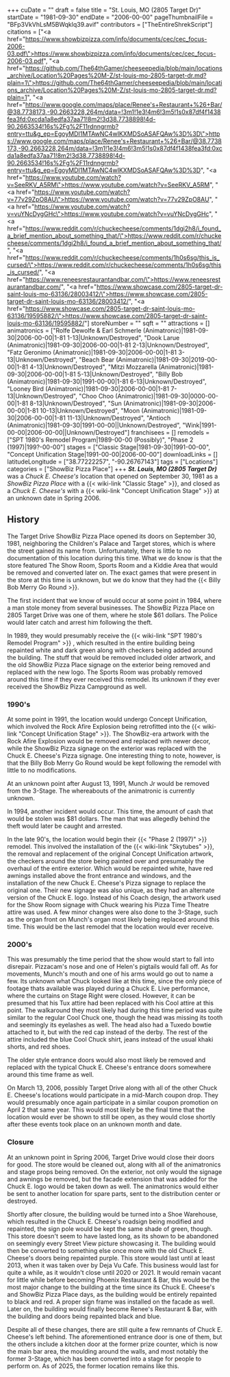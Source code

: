+++
cuDate = ""
draft = false
title = "St. Louis, MO (2805 Target Dr)"
startDate = "1981-09-30"
endDate = "2006-00-00"
pageThumbnailFile = "BFp3VkVhLsM5BWqklq39.avif"
contributors = ["TheEntireShrekScript"]
citations = ["<a href=\"https://www.showbizpizza.com/info/documents/cec/cec_focus-2006-03.pdf\">https://www.showbizpizza.com/info/documents/cec/cec_focus-2006-03.pdf</a>", "<a href=\"https://github.com/The64thGamer/cheeseepedia/blob/main/locations_archive/Location%20Pages%20M-Z/st-louis-mo-2805-target-dr.md?plain=1\">https://github.com/The64thGamer/cheeseepedia/blob/main/locations_archive/Location%20Pages%20M-Z/st-louis-mo-2805-target-dr.md?plain=1</a>", "<a href=\"https://www.google.com/maps/place/Renee's+Restaurant+%26+Bar/@38.7738173,-90.2663228,264m/data=!3m1!1e3!4m6!3m5!1s0x87df4f1438fea3fd:0xcda1a8edfa37aa71!8m2!3d38.7738898!4d-90.2663534!16s%2Fg%2F11rdnngrmb?entry=ttu&g_ep=EgoyMDI1MTAwNC4wIKXMDSoASAFQAw%3D%3D\">https://www.google.com/maps/place/Renee's+Restaurant+%26+Bar/@38.7738173,-90.2663228,264m/data=!3m1!1e3!4m6!3m5!1s0x87df4f1438fea3fd:0xcda1a8edfa37aa71!8m2!3d38.7738898!4d-90.2663534!16s%2Fg%2F11rdnngrmb?entry=ttu&g_ep=EgoyMDI1MTAwNC4wIKXMDSoASAFQAw%3D%3D</a>", "<a href=\"https://www.youtube.com/watch?v=SeeRKV_A5RM\">https://www.youtube.com/watch?v=SeeRKV_A5RM</a>", "<a href=\"https://www.youtube.com/watch?v=77v29ZpO8AU\">https://www.youtube.com/watch?v=77v29ZpO8AU</a>", "<a href=\"https://www.youtube.com/watch?v=vuYNcDygGHc\">https://www.youtube.com/watch?v=vuYNcDygGHc</a>", "<a href=\"https://www.reddit.com/r/chuckecheese/comments/1dgi2h8/i_found_a_brief_mention_about_something_that/\">https://www.reddit.com/r/chuckecheese/comments/1dgi2h8/i_found_a_brief_mention_about_something_that/</a>", "<a href=\"https://www.reddit.com/r/chuckecheese/comments/1h0s6sg/this_is_cursed/\">https://www.reddit.com/r/chuckecheese/comments/1h0s6sg/this_is_cursed/</a>", "<a href=\"https://www.reneesrestaurantandbar.com/\">https://www.reneesrestaurantandbar.com/</a>", "<a href=\"https://www.showcase.com/2805-target-dr-saint-louis-mo-63136/28003412/\">https://www.showcase.com/2805-target-dr-saint-louis-mo-63136/28003412/</a>", "<a href=\"https://www.showcase.com/2805-target-dr-saint-louis-mo-63136/19595882/\">https://www.showcase.com/2805-target-dr-saint-louis-mo-63136/19595882/</a>"]
storeNumber = ""
sqft = ""
attractions = []
animatronics = ["Rolfe Dewolfe & Earl Schmerle (Animatronic)|1981-09-30|2006-00-00|1-81 1-13|Unknown/Destroyed", "Dook Larue (Animatronic)|1981-09-30|2006-00-00|1-81 2-13|Unknown/Destroyed", "Fatz Geronimo (Animatronic)|1981-09-30|2006-00-00|1-81 3-13|Unknown/Destroyed", "Beach Bear (Animatronic)|1981-09-30|2019-00-00|1-81 4-13|Unknown/Destroyed", "Mitzi Mozzarella (Animatronic)|1981-09-30|2006-00-00|1-81 5-13|Unknown/Destroyed", "Billy Bob (Animatronic)|1981-09-30|1991-00-00|1-81 6-13|Unknown/Destroyed", "Looney Bird (Animatronic)|1981-09-30|2006-00-00|1-81 7-13|Unknown/Destroyed", "Choo Choo (Animatronic)|1981-09-30|0000-00-00|1-81 8-13|Unknown/Destroyed", "Sun (Animatronic)|1981-09-30|2006-00-00|1-81 10-13|Unknown/Destroyed", "Moon (Animatronic)|1981-09-30|2006-00-00|1-81 11-13|Unknown/Destroyed", "Antioch (Animatronic)|1981-09-30|1991-00-00||Unknown/Destroyed", "Wink|1991-00-00|2006-00-00||Unknown/Destroyed"]
franchisees = []
remodels = ["SPT 1980's Remodel Program|1989-00-00 (Possibly)", "Phase 2 (1997)|199?-00-00"]
stages = ["Classic Stage|1981-09-30|1991-00-00", "Concept Unification Stage|1991-00-00|2006-00-00"]
downloadLinks = []
latitudeLongitude = ["38.77222257", "-90.26767143"]
tags = ["Locations"]
categories = ["ShowBiz Pizza Place"]
+++
***St. Louis, MO (2805 Target Dr)*** was a *Chuck E. Cheese's* location that opened on September 30, 1981 as a *ShowBiz Pizza Place* with a {{< wiki-link "Classic Stage" >}}, and closed as a *Chuck E. Cheese's* with a {{< wiki-link "Concept Unification Stage" >}} at an unknown date in Spring 2006.

## History

The Target Drive ShowBiz Pizza Place opened its doors on September 30, 1981, neighboring the Children's Palace and Target stores, which is where the street gained its name from. Unfortunately, there is little to no documentation of this location during this time. What we do know is that the store featured The Show Room, Sports Room and a Kiddie Area that would be removed and converted later on. The exact games that were present in the store at this time is unknown, but we do know that they had the {{< Billy Bob Merry Go Round >}}.

The first incident that we know of would occur at some point in 1984, where a man stole money from several businesses. The ShowBiz Pizza Place on 2805 Target Drive was one of them, where he stole $61 dollars. The Police would later catch and arrest him following the theft.

In 1989, they would presumably receive the {{< wiki-link "SPT 1980's Remodel Program" >}} , which resulted in the entire building being repainted white and dark green along with checkers being added around the building. 
The stuff that would be removed included older artwork, and the old ShowBiz Pizza Place signage on the exterior being removed and replaced with the new logo. The Sports Room was probably removed around this time if they ever received this remodel. Its unknown if they ever received the ShowBiz Pizza Campground as well.

### 1990's

At some point in 1991, the location would undergo Concept Unification, which involved the Rock Afire Explosion being retrofitted into the {{< wiki-link "Concept Unification Stage" >}}. The ShowBiz-era artwork with the Rock Afire Explosion would be removed and replaced with newer decor, while the ShowBiz Pizza signage on the exterior was replaced with the Chuck E. Cheese's Pizza signage. One interesting thing to note, however, is that the Billy Bob Merry Go Round would be kept following the remodel with little to no modifications.

At an unknown point after August 13, 1991, Munch Jr would be removed from the 3-Stage. The whereabouts of the animatronic is currently unknown.

In 1994, another incident would occur. This time, the amount of cash that would be stolen was $81 dollars. The man that was allegedly behind the theft would later be caught and arrested.

In the late 90's, the location would begin their {{< "Phase 2 (1997)" >}} remodel. This involved the installation of the {{< wiki-link "Skytubes" >}}, the removal and replacement of the original Concept Unification artwork, the checkers around the store being painted over and presumably the overhaul of the entire exterior. Which would be repainted white, have red awnings installed above the front entrance and windows, and the installation of the new Chuck E. Cheese's Pizza signage to replace the original one. Their new signage was also unique, as they had an alternate version of the Chuck E. logo. Instead of his Coach design, the artwork used for the Show Room signage with Chuck wearing his Pizza Time Theatre attire was used. A few minor changes were also done to the 3-Stage, such as the organ front on Munch's organ most likely being replaced around this time. This would be the last remodel that the location would ever receive.

### 2000's

This was presumably the time period that the show would start to fall into disrepair. Pizzacam's nose and one of Helen's pigtails would fall off. As for movements, Munch's mouth and one of his arms would go out to name a few. Its unknown what Chuck looked like at this time, since the only piece of footage thats available was played during a Chuck E. Live performance, where the curtains on Stage Right were closed. However, it can be presumed that his Tux attire had been replaced with his Cool attire at this point. The walkaround they most likely had during this time period was quite similar to the regular Cool Chuck one, though the head was missing its tooth and seemingly its eyelashes as well. The head also had a Tuxedo bowtie attached to it, but with the red cap instead of the derby. The rest of the attire included the blue Cool Chuck shirt, jeans instead of the usual khaki shorts, and red shoes.

The older style entrance doors would also most likely be removed and replaced with the typical Chuck E. Cheese's entrance doors somewhere around this time frame as well.

On March 13, 2006, possibly Target Drive along with all of the other Chuck E. Cheese's locations would participate in a mid-March coupon drop. They would presumably once again participate in a similar coupon promotion on April 2 that same year. This would most likely be the final time that the location would ever be shown to still be open, as they would close shortly after these events took place on an unknown month and date. 

### Closure

At an unknown point in Spring 2006, Target Drive would close their doors for good. The store would be cleaned out, along with all of the animatronics and stage props being removed. On the exterior, not only would the signage and awnings be removed, but the facade extension that was added for the Chuck E. logo would be taken down as well. The animatronics would either be sent to another location for spare parts, sent to the distribution center or destroyed. 

Shortly after closure, the building would be turned into a Shoe Warehouse, which resulted in the Chuck E. Cheese's roadsign being modified and repainted, the sign pole would be kept the same shade of green, though. This store doesn't seem to have lasted long, as its shown to be abandoned on seemingly every Street View picture showcasing it. The building would then be converted to something else once more with the old Chuck E. Cheese's doors being repainted purple. This store would last until at least 2013, when it was taken over by Deja Vu Cafe. This business would last for quite a while, as it wouldn't close until 2020 or 2021. It would remain vacant for little while before becoming Phoenix Restaurant & Bar, this would be the most major change to the building at the time since its Chuck E. Cheese's and ShowBiz Pizza Place days, as the building would be entirely repainted to black and red. A proper sign frame was installed on the facade as well. Later on, the building would finally become Renee's Restaurant & Bar, with the building and doors being repainted black and blue.

Despite all of these changes, there are still quite a few remnants of Chuck E. Cheese's left behind. The aforementioned entrance door is one of them, but the others include a kitchen door at the former prize counter, which is now the main bar area, the moulding around the walls, and most notably the former 3-Stage, which has been converted into a stage for people to perform on. As of 2025, the former location remains like this.
